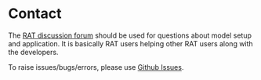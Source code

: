 # Contact

The [RAT discussion forum](https://github.com/UW-SASWE/RAT/discussions) should be used for questions about model setup and application. It is basically RAT users helping other RAT users along with the developers.

To raise issues/bugs/errors, please use [Github Issues](https://github.com/UW-SASWE/RAT/issues).